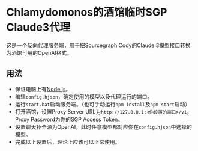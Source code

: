 # Chlamydomonos的酒馆临时SGP Claude3代理

这是一个反向代理服务端，用于把Sourcegraph Cody的Claude 3模型接口转换为酒馆可用的OpenAI格式。

## 用法

* 保证电脑上有[Node.js](https://nodejs.org)。
* 编辑`config.hjson`，确定使用的模型以及代理运行的端口。
* 运行`start.bat`启动服务端。（也可手动运行`npm install`及`npm start`启动）
* 打开酒馆，设置Proxy Server URL为`http://127.0.0.1:<你设置的端口>/v1`，Proxy Password为你的SGP Access Token。
* 设置聊天补全源为OpenAI，此时任意模型都对应你在`config.hjson`中选择的模型。
* 完成以上设置后，理论上应该可以正常使用。